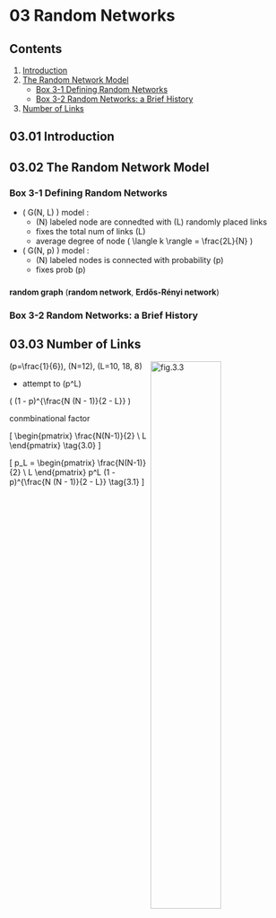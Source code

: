 <!--
Filename: 	note.md
Project: 	/Users/shume/Developer/NetworkScience/c03
Author: 	shumez <https://github.com/shumez>
Created: 	2019-03-06 20:27:3
Modified: 	2019-03-08 18:14:32
-----
Copyright (c) 2019 shumez
-->

# 03 Random Networks

## Contents

01. [Introduction](#0301-Introduction)
02. [The Random Network Model](#0302-The-Random-Network-Model)
    * [Box 3-1 Defining Random Networks](#Box-3-1-Defining-Random-Networks)
    * [Box 3-2 Random Networks: a Brief History](#Box-3-2-Random-Networks\\:-a-Brief-History)
03. [Number of Links](#0303-Number-of-Links)


## 03.01 Introduction


## 03.02 The Random Network Model

### Box 3-1 Defining Random Networks

- \( G(N, L) \) model :
    - \(N\) labeled node are connedted with \(L\) randomly placed links
    - fixes the total num of links \(L\)
    - average degree of node \( \langle k \rangle = \frac{2L}{N} \)
- \( G(N, p) \) model :
    - \(N\) labeled nodes is connected with probability \(p\)
    - fixes prob \(p\)


### 

**random graph** (**random network**, **Erdős-Rényi network**)


### Box 3-2 Random Networks: a Brief History



## 03.03 Number of Links

[![fig.3.3][fig_03_03]][fig_03_03]
\(p=\frac{1}{6}\), \(N=12\), \(L=10, 18, 8\)

- attempt to \(p^L\)

\( (1 - p)^{\frac{N (N - 1)}{2 - L}} \)


conmbinational factor

\[ \begin{pmatrix} \frac{N(N-1)}{2} \\ L \end{pmatrix} \tag{3.0} \]

\[ p_L = \begin{pmatrix} \frac{N(N-1)}{2} \\ L \end{pmatrix} p^L (1 - p)^{\frac{N (N - 1)}{2 - L}} \tag{3.1} \]




[fig_03_03]: http://networksciencebook.com/images/ch-03/figure-3-3.jpg "Random Networks are Truly Random"

<style type="text/css">
	img{width: 50%; float: right;}
</style>